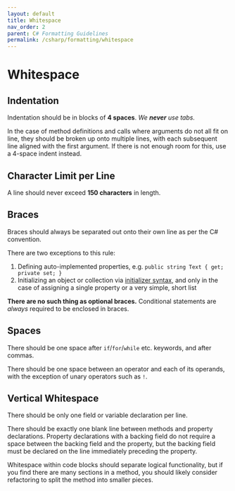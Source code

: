 ```yaml
---
layout: default
title: Whitespace
nav_order: 2
parent: C# Formatting Guidelines
permalink: /csharp/formatting/whitespace
---
```


# Whitespace

## Indentation
Indentation should be in blocks of **4 spaces**. *We **never** use tabs.*

In the case of method definitions and calls where arguments do not all fit on line, they should be broken up onto multiple lines, with each subsequent line
aligned with the first argument. If there is not enough room for this, use a 4-space indent instead.

## Character Limit per Line
A line should never exceed **150 characters** in length.

## Braces
Braces should always be separated out onto their own line as per the C# convention. 

There are two exceptions to this rule:
1. Defining auto-implemented properties, e.g. `public string Text { get; private set; }`
2. Initializing an object or collection via [initializer syntax](https://docs.microsoft.com/en-us/dotnet/csharp/programming-guide/classes-and-structs/object-and-collection-initializers), and only in the case of assigning a single property or a very simple, short list

**There are no such thing as optional braces.** Conditional statements are *always* required to be enclosed in braces.

## Spaces
There should be one space after `if`/`for`/`while` etc. keywords, and after commas.

There should be one space between an operator and each of its operands, with the exception of unary operators such as `!`.

## Vertical Whitespace
There should be only one field or variable declaration per line.

There should be exactly one blank line between methods and property declarations. Property declarations with a backing field do not require a space between the
backing field and the property, but the backing field must be declared on the line immediately preceding the property.

Whitespace within code blocks should separate logical functionality, but if you find there are many sections in a method, you should likely consider refactoring
to split the method into smaller pieces.
